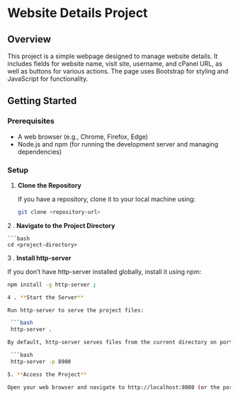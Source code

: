 # Website Details Project

## Overview

This project is a simple webpage designed to manage website details. It includes fields for website name, visit site, username, and cPanel URL, as well as buttons for various actions. The page uses Bootstrap for styling and JavaScript for functionality.

## Getting Started

### Prerequisites

- A web browser (e.g., Chrome, Firefox, Edge)
- Node.js and npm (for running the development server and managing dependencies)

### Setup

1. **Clone the Repository**

   If you have a repository, clone it to your local machine using:

   ```bash
   git clone <repository-url>
2 . **Navigate to the Project Directory**
    
    ```bash
    cd <project-directory>

3 . **Install http-server**

 If you don’t have http-server installed globally, install it using npm:


   ```bash
   npm install -g http-server ;

 4 . **Start the Server**

Run http-server to serve the project files:

    ```bash
    http-server .

By default, http-server serves files from the current directory on port 8080. You can specify a different port if needed:

    ```bash
    http-server -p 8900

5. **Access the Project**

Open your web browser and navigate to http://localhost:8080 (or the port you specified) to view the webpage.